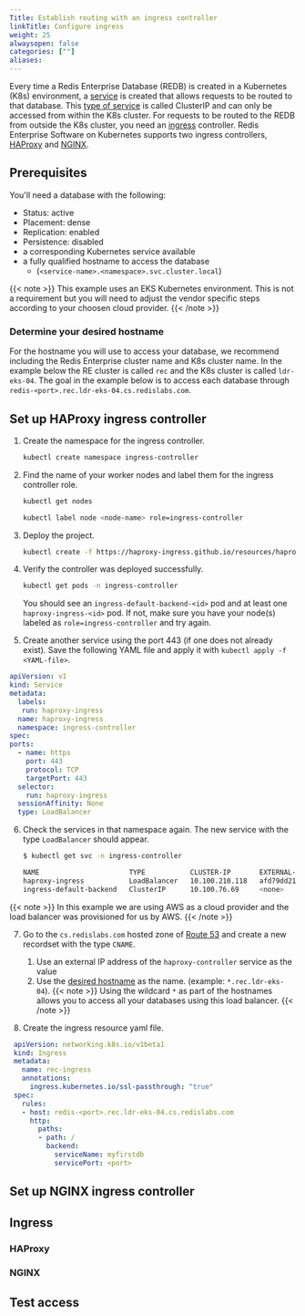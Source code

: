 ```yaml
---
Title: Establish routing with an ingress controller
linkTitle: Configure ingress
weight: 25
alwaysopen: false
categories: [""]
aliases: 
---
```


Every time a Redis Enterprise Database (REDB) is created in a Kubernetes (K8s) environment, a [service](https://kubernetes.io/docs/concepts/services-networking/service/) is created that allows requests to be routed to that database. This [type of service](https://kubernetes.io/docs/concepts/services-networking/service/#publishing-services-service-types) is called ClusterIP and can only be accessed from within the K8s cluster. For requests to be routed to the REDB from outside the K8s cluster, you need an [ingress](https://kubernetes.io/docs/concepts/services-networking/ingress/) controller. Redis Enterprise Software on Kubernetes supports two ingress controllers, [HAProxy](https://haproxy-ingress.github.io/) and [NGINX](https://kubernetes.github.io/ingress-nginx/).

## Prerequisites

You'll need a database with the following:
- Status: active
- Placement: dense
- Replication: enabled
- Persistence: disabled
- a corresponding Kubernetes service available
- a fully qualified hostname to access the database
    - (`<service-name>.<namespace>.svc.cluster.local`)

{{< note >}} This example uses an EKS Kubernetes environment. This is not a requirement but you will need to adjust the vendor specific steps according to your choosen cloud provider. {{< /note >}}

### Determine your desired hostname

For the hostname you will use to access your database, we recommend including the Redis Enterprise cluster name and K8s cluster name. In the example below the RE cluster is called `rec` and the K8s cluster is called `ldr-eks-04`. The goal in the example below is to access each database through `redis-<port>.rec.ldr-eks-04.cs.redislabs.com`.

## Set up HAProxy ingress controller

1. Create the namespace for the ingress controller.

    ```bash
    kubectl create namespace ingress-controller
    ```

1. Find the name of your worker nodes and label them for the ingress controller role.
    ```bash
    kubectl get nodes
    ```

    ```bash
    kubectl label node <node-name> role=ingress-controller
    ```

1. Deploy the project.

    ```bash
    kubectl create -f https://haproxy-ingress.github.io/resources/haproxy-ingress.yaml
    ```

1. Verify the controller was deployed successfully.

    ```bash
    kubectl get pods -n ingress-controller
    ```

    You should see an `ingress-default-backend-<id>` pod and at least one `haproxy-ingress-<id>` pod. If not, make sure you have your node(s) labeled as `role=ingress-controller` and try again. 

1. Create another service using the port 443 (if one does not already exist). Save the following YAML file and apply it with `kubectl apply -f <YAML-file>`.

  ```yaml
  apiVersion: v1
  kind: Service
  metadata:
    labels:
     run: haproxy-ingress
    name: haproxy-ingress
    namespace: ingress-controller
  spec:
  ports:
    - name: https
      port: 443
      protocol: TCP
      targetPort: 443
    selector:
      run: haproxy-ingress
    sessionAffinity: None
    type: LoadBalancer
  ```

6. Check the services in that namespace again. The new service with the type `LoadBalancer` should appear.
    ```bash
    $ kubectl get svc -n ingress-controller
    ```
    ```bash
    NAME                      TYPE           CLUSTER-IP       EXTERNAL-IP                                                               PORT(S)         AGE
    haproxy-ingress           LoadBalancer   10.100.210.118   afd79dd212dcc11eaafbb0e678032796-1566764726.us-east-1.elb.amazonaws.com   443:30405/TCP   13h
    ingress-default-backend   ClusterIP      10.100.76.69     <none>                                                                    8080/TCP        14h
    ```
{{< note >}} In this example we are using AWS as a cloud provider and the load balancer was provisioned for us by AWS. {{< /note >}}

7. Go to the `cs.redislabs.com` hosted zone of [Route 53](https://aws.amazon.com/route53/) and create a new recordset with the type `CNAME`. 
    1. Use an external IP address of the `haproxy-controller` service as the value
    1. Use the [desired hostname](/platforms/kubernetes/tasks/set-up-ingress-controller/#determine-the-desired-hostname-for-accessing-your-databases) as the name. (example: `*.rec.ldr-eks-04`). {{< note >}} Using the wildcard `*` as part of the hostnames allows you to access all your databases using this load balancer. {{< /note >}}

8. Create the ingress resource yaml file.

  ```yaml
   apiVersion: networking.k8s.io/v1beta1
   kind: Ingress
   metadata:
     name: rec-ingress
     annotations:
       ingress.kubernetes.io/ssl-passthrough: "true"
   spec:
     rules:
     - host: redis-<port>.rec.ldr-eks-04.cs.redislabs.com
       http:
         paths:
         - path: /
           backend:
             serviceName: myfirstdb
             servicePort: <port> 
  ```

## Set up NGINX ingress controller 




## Ingress
### HAProxy
### NGINX
## Test access
